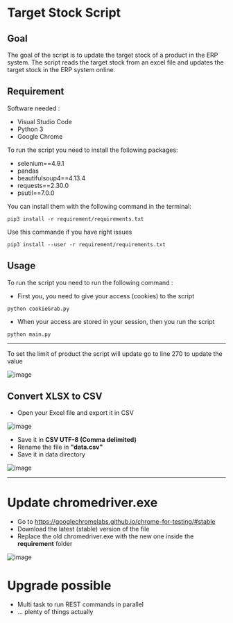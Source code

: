 # Target Stock Script
## Goal
The goal of the script is to update the target stock of a product in the ERP system.
The script reads the target stock from an excel file and updates the target stock in the ERP system online.

## Requirement
Software needed :
- Visual Studio Code
- Python 3
- Google Chrome

To run the script you need to install the following packages:
- selenium==4.9.1
- pandas
- beautifulsoup4==4.13.4
- requests==2.30.0
- psutil==7.0.0


You can install them with the following command in the terminal:
```
pip3 install -r requirement/requirements.txt
```

Use this commande if you have right issues
```
pip3 install --user -r requirement/requirements.txt
```
## Usage
To run the script you need to run the following command :

- First you, you need to give your access (cookies) to the script
```
python cookieGrab.py
```

- When your access are stored in your session, then you run the script

```
python main.py
```
---
To set the limit of product the script will update go to line 270 to update the value

![image](https://github.com/kelvinlee1995/Digitec-v2/assets/55844277/b04d7e2a-ef4d-463f-9917-1d3ce9f997fe)


## Convert XLSX to CSV
- Open your Excel file and export it in CSV

![image](https://github.com/kelvinlee1995/Digitec-v2/assets/55844277/b5d65301-0d3d-4e83-839f-8f9ccee75001)

- Save it in **CSV UTF-8 (Comma delimited)**
- Rename the file in **"data.csv"**
- Save it in data directory

![image](https://github.com/kelvinlee1995/Digitec-v2/assets/55844277/2d38a1a2-d0d5-4a49-abf9-a5aa29e41a19)

---
# Update chromedriver.exe

- Go to https://googlechromelabs.github.io/chrome-for-testing/#stable
- Download the latest (stable) version of the file
- Replace the old chromedriver.exe with the new one inside the **requirement** folder

![image](https://github.com/user-attachments/assets/b593b720-805a-47ef-a290-1879cfb18063)


# Upgrade possible
- Multi task to run REST commands in parallel
- ... plenty of things actually
